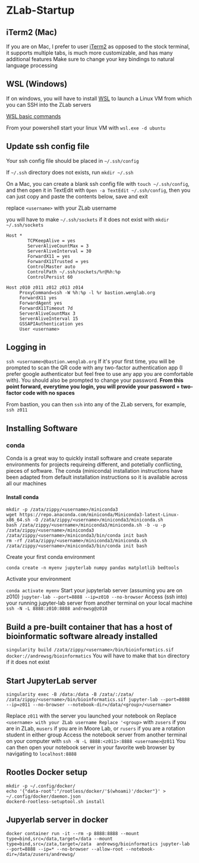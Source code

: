 # ZLab-Startup

## iTerm2 (Mac)
If you are on Mac, I prefer to user [iTerm2](https://iterm2.com/) as opposed to the stock terminal, it supports multiple tabs, is much more customizable, and has many additional features
Make sure to change your key bindings to natural language processing

## WSL (Windows)
If on windows, you will have to install [WSL](https://learn.microsoft.com/en-us/windows/wsl/install) to launch a Linux VM from which you can SSH into the ZLab servers

[WSL basic commands](https://learn.microsoft.com/en-us/windows/wsl/basic-commands)

From your powershell start your linux VM with
`wsl.exe -d ubuntu`

## Update ssh config file
Your ssh config file should be placed in `~/.ssh/config`

If `~/.ssh` directory does not exists, run `mkdir ~/.ssh`

On a Mac, you can create a blank ssh config file with `touch ~/.ssh/config`, and then open it in TextEdit with `Open -a TextEdit ~/.ssh/config`, then you can just copy and paste the contents below, save and exit

replace `<username>` with your ZLab username

you will have to make `~/.ssh/sockets` if it does not exist with `mkdir ~/.ssh/sockets`
```
Host *
        TCPKeepAlive = yes
        ServerAliveCountMax = 3
        ServerAliveInterval = 30
        ForwardX11 = yes
        ForwardX11Trusted = yes
        ControlMaster auto
        ControlPath ~/.ssh/sockets/%r@%h:%p
        ControlPersist 60

Host z010 z011 z012 z013 z014
     ProxyCommand=ssh -W %h:%p -l %r bastion.wenglab.org
     ForwardX11 yes
     ForwardAgent yes
     ForwardX11Timeout 7d
     ServerAliveCountMax 3
     ServerAliveInterval 15
     GSSAPIAuthentication yes
     User <username>
```
## Logging in
`ssh <username>@bastion.wenglab.org`
If it's your first time, you will be prompted to scan the QR code with any two-factor authentication app (I prefer google authenticator but feel free to use any app you are comfortable with). You should also be prompted to change your password. **From this point forward, everytime you login, you will provide your password + two-factor code with no spaces**

From bastion, you can then `ssh` into any of the ZLab servers, for example, `ssh z011`

## Installing Software
### conda
Conda is a great way to quickly install software and create separate environments for projects requireing different, and potetially conflicting, pieces of software. The conda (miniconda) installation instructions have been adapted from default installation instructions so it is available across all our machines
#### Install conda
```
mkdir -p /zata/zippy/<username>/miniconda3
wget https://repo.anaconda.com/miniconda/Miniconda3-latest-Linux-x86_64.sh -O /zata/zippy/<username>/miniconda3/miniconda.sh
bash /zata/zippy/<username>/miniconda3/miniconda.sh -b -u -p /zata/zippy/<username>/miniconda3
/zata/zippy/<username>/miniconda3/bin/conda init bash
rm -rf /zata/zippy/<username>/miniconda3/miniconda.sh
/zata/zippy/<username>/miniconda3/bin/conda init bash
```
Create your first conda environment

```conda create -n myenv jupyterlab numpy pandas matplotlib bedtools```

Activate your environment

```conda activate myenv```
Start your jupyterlab server (assuming you are on z010)
```jupyter-lab --port=8888 --ip=z010 --no-browser```
Access (ssh into) your running jupyter-lab server from another terminal on your local machine
```ssh -N -L 8888:z010:8888 andrewsg@z010```


## Build a pre-built container that has a host of bioinformatic software already installed
`singularity build /zata/zippy/<username>/bin/bioinformatics.sif docker://andrewsg/bioinformatics`
You will have to make that `bin` directory if it does not exist

## Start JupyterLab server
`singularity exec -B /data:/data -B /zata/:/zata/ /zata/zippy/<username>/bin/bioinformatics.sif jupyter-lab --port=8888 --ip=z011 --no-browser --notebook-dir=/data/<group>/<username>`

Replace `z011` with the server you launched your notebook on
Replace `<username> with your ZLab username
Replace '<group>` with `zusers` if you are in ZLab, `musers` if you are in Moore Lab, or `rusers` if you are a rotation student in either group 
Access the notebook server from another terminal on your computer with `ssh -N -L 8888:<z011>:8888 <username>@z011`
You can then open your notebook server in your favorite web browser by navigating to `localhost:8888`

## Rootles Docker setup
```
mkdir -p ~/.config/docker/
echo '{"data-root":"/rootless/docker/'$(whoami)'/docker"}' > ~/.config/docker/daemon.json
dockerd-rootless-setuptool.sh install
```
## Jupyerlab server in docker
```
docker container run -it --rm -p 8888:8888 --mount type=bind,src=/data,target=/data --mount type=bind,src=/zata,target=/zata  andrewsg/bioinformatics jupyter-lab --port=8888 --ip=* --no-browser --allow-root --notebook-dir=/data/zusers/andrewsg/
```
